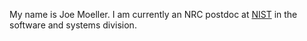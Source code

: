 My name is Joe Moeller. I am currently an NRC postdoc at [NIST](https://www.nist.gov/) in the software and systems division.
